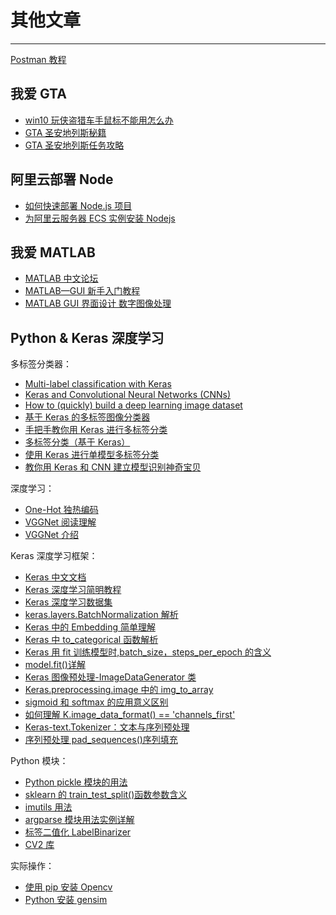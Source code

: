 # 其他文章

---

[Postman 教程](https://www.jianshu.com/p/97ba64888894)

## 我爱 GTA

- [win10 玩侠盗猎车手鼠标不能用怎么办](http://www.somode.com/jiaocheng/2941.html)
- [GTA 圣安地列斯秘籍](https://zhidao.baidu.com/question/1900115355228272460.html)
- [GTA 圣安地列斯任务攻略](https://www.douxie.com/gonglve/499487.html)

## 阿里云部署 Node

- [如何快速部署 Node.js 项目](https://developer.aliyun.com/article/80217)
- [为阿里云服务器 ECS 实例安装 Nodejs](https://blog.csdn.net/weixin_43503511/article/details/86670345)

## 我爱 MATLAB

- [MATLAB 中文论坛](https://www.ilovematlab.cn/)
- [MATLAB—GUI 新手入门教程](https://blog.csdn.net/qq_44868807/article/details/106628113)
- [MATLAB GUI 界面设计 数字图像处理](https://www.bilibili.com/video/BV1o5411W7dF)

## Python & Keras 深度学习

多标签分类器：

- [Multi-label classification with Keras](https://www.pyimagesearch.com/2018/05/07/multi-label-classification-with-keras/)
- [Keras and Convolutional Neural Networks (CNNs)](https://www.pyimagesearch.com/2018/04/16/keras-and-convolutional-neural-networks-cnns/)
- [How to (quickly) build a deep learning image dataset](https://www.pyimagesearch.com/2018/04/09/how-to-quickly-build-a-deep-learning-image-dataset/)
- [基于 Keras 的多标签图像分类器](https://blog.csdn.net/lc013/article/details/100033158)
- [手把手教你用 Keras 进行多标签分类](https://blog.csdn.net/tMb8Z9Vdm66wH68VX1/article/details/81090757)
- [多标签分类（基于 Keras）](https://blog.csdn.net/qq_37764129/article/details/100853805)
- [使用 Keras 进行单模型多标签分类](https://blog.csdn.net/lly1122334/article/details/88806913)
- [教你用 Keras 和 CNN 建立模型识别神奇宝贝](https://blog.csdn.net/tMb8Z9Vdm66wH68VX1/article/details/81713585)

深度学习：

- [One-Hot 独热编码](https://blog.csdn.net/qq_15192373/article/details/89552498)
- [VGGNet 阅读理解](https://blog.csdn.net/zziahgf/article/details/79614822)
- [VGGNet 介绍](https://blog.csdn.net/u013181595/article/details/80974210)

Keras 深度学习框架：

- [Keras 中文文档](https://keras-zh.readthedocs.io/)
- [Keras 深度学习简明教程](https://www.bilibili.com/video/BV1gE411R7jd)
- [Keras 深度学习数据集](https://www.jianshu.com/p/c98a24cfa821/)
- [keras.layers.BatchNormalization 解析](https://blog.csdn.net/weixin_43935696/article/details/112214007)
- [Keras 中的 Embedding 简单理解](https://www.jianshu.com/p/a3f3033a7379)
- [Keras 中 to_categorical 函数解析](https://blog.csdn.net/moyu123456789/article/details/83444140)
- [Keras 用 fit 训练模型时,batch_size，steps_per_epoch 的含义](https://blog.csdn.net/qq_29676179/article/details/118001025)
- [model.fit()详解](https://blog.csdn.net/weixin_40244676/article/details/105091539)
- [Keras 图像预处理-ImageDataGenerator 类](https://blog.csdn.net/qq_27825451/article/details/90056896)
- [Keras.preprocessing.image 中的 img_to_array](https://www.pythonheidong.com/blog/article/430947/349baf46280172a88c55/)
- [sigmoid 和 softmax 的应用意义区别](https://www.cnblogs.com/zhibei/p/12070046.html)
- [如何理解 K.image_data_format() == 'channels_first'](https://www.yisu.com/zixun/231984.html)
- [Keras-text.Tokenizer：文本与序列预处理](https://blog.csdn.net/lovebyz/article/details/77712003)
- [序列预处理 pad_sequences()序列填充](https://blog.csdn.net/wcy23580/article/details/84957471)

Python 模块：

- [Python pickle 模块的用法](http://www.weixueyuan.net/a/633.html)
- [sklearn 的 train_test_split()函数参数含义](https://www.cnblogs.com/Yanjy-OnlyOne/p/11288098.html)
- [imutils 用法](https://blog.csdn.net/Einstellung/article/details/90634159)
- [argparse 模块用法实例详解](https://zhuanlan.zhihu.com/p/56922793)
- [标签二值化 LabelBinarizer](https://blog.csdn.net/u012052268/article/details/77720645/)
- [CV2 库](https://blog.csdn.net/qq_41185868/article/details/79675875)

实际操作：

- [使用 pip 安装 Opencv](https://www.cnblogs.com/thewaytotheway/p/12847260.html)
- [Python 安装 gensim](https://www.cnblogs.com/Qi77/p/12514730.html)

